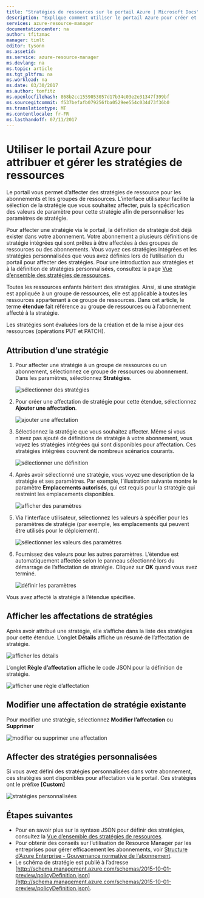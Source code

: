 ```yaml
---
title: "Stratégies de ressources sur le portail Azure | Microsoft Docs"
description: "Explique comment utiliser le portail Azure pour créer et gérer des stratégies Resource Manager. Les stratégies peuvent être appliquées au niveau de l’abonnement ou des groupes de ressources."
services: azure-resource-manager
documentationcenter: na
author: tfitzmac
manager: timlt
editor: tysonn
ms.assetid: 
ms.service: azure-resource-manager
ms.devlang: na
ms.topic: article
ms.tgt_pltfrm: na
ms.workload: na
ms.date: 03/30/2017
ms.author: tomfitz
ms.openlocfilehash: 868b2cc1559053057d17b34c03e2e31347f399bf
ms.sourcegitcommit: f537befafb079256fba0529ee554c034d73f36b0
ms.translationtype: MT
ms.contentlocale: fr-FR
ms.lasthandoff: 07/11/2017
---
```

# <a name="use-azure-portal-to-assign-and-manage-resource-policies"></a>Utiliser le portail Azure pour attribuer et gérer les stratégies de ressources
Le portail vous permet d’affecter des stratégies de ressource pour les abonnements et les groupes de ressources. L’interface utilisateur facilite la sélection de la stratégie que vous souhaitez affecter, puis la spécification des valeurs de paramètre pour cette stratégie afin de personnaliser les paramètres de stratégie. 

Pour affecter une stratégie via le portail, la définition de stratégie doit déjà exister dans votre abonnement. Votre abonnement a plusieurs définitions de stratégie intégrées qui sont prêtes à être affectées à des groupes de ressources ou des abonnements. Vous voyez ces stratégies intégrées et les stratégies personnalisées que vous avez définies lors de l’utilisation du portail pour affecter des stratégies. Pour une introduction aux stratégies et à la définition de stratégies personnalisées, consultez la page [Vue d’ensemble des stratégies de ressources](resource-manager-policy.md).

Toutes les ressources enfants héritent des stratégies. Ainsi, si une stratégie est appliquée à un groupe de ressources, elle est applicable à toutes les ressources appartenant à ce groupe de ressources. Dans cet article, le terme **étendue** fait référence au groupe de ressources ou à l’abonnement affecté à la stratégie. 

Les stratégies sont évaluées lors de la création et de la mise à jour des ressources (opérations PUT et PATCH).

## <a name="assign-a-policy"></a>Attribution d’une stratégie

1. Pour affecter une stratégie à un groupe de ressources ou un abonnement, sélectionnez ce groupe de ressources ou abonnement. Dans les paramètres, sélectionnez **Stratégies**.

   ![sélectionner des stratégies](./media/resource-manager-policy-portal/select-policies.png)

2. Pour créer une affectation de stratégie pour cette étendue, sélectionnez **Ajouter une affectation**.

   ![ajouter une affectation](./media/resource-manager-policy-portal/add-assignment.png)

3. Sélectionnez la stratégie que vous souhaitez affecter. Même si vous n’avez pas ajouté de définitions de stratégie à votre abonnement, vous voyez les stratégies intégrées qui sont disponibles pour affectation. Ces stratégies intégrées couvrent de nombreux scénarios courants.

   ![sélectionner une définition](./media/resource-manager-policy-portal/select-definition.png)

4. Après avoir sélectionné une stratégie, vous voyez une description de la stratégie et ses paramètres. Par exemple, l’illustration suivante montre le paramètre **Emplacements autorisés**, qui est requis pour la stratégie qui restreint les emplacements disponibles.

   ![afficher des paramètres](./media/resource-manager-policy-portal/show-parameters.png)

5. Via l’interface utilisateur, sélectionnez les valeurs à spécifier pour les paramètres de stratégie (par exemple, les emplacements qui peuvent être utilisés pour le déploiement).

   ![sélectionner les valeurs des paramètres](./media/resource-manager-policy-portal/select-parameters.png)

6. Fournissez des valeurs pour les autres paramètres. L’étendue est automatiquement affectée selon le panneau sélectionné lors du démarrage de l’affectation de stratégie. Cliquez sur **OK** quand vous avez terminé.

   ![définir les paramètres](./media/resource-manager-policy-portal/define-parameters.png)

  Vous avez affecté la stratégie à l’étendue spécifiée.

## <a name="view-policy-assignments"></a>Afficher les affectations de stratégies

Après avoir attribué une stratégie, elle s’affiche dans la liste des stratégies pour cette étendue. L’onglet **Détails** affiche un résumé de l’affectation de stratégie.

![afficher les détails](./media/resource-manager-policy-portal/show-details.png)

L’onglet **Règle d’affectation** affiche le code JSON pour la définition de stratégie.

![afficher une règle d’affectation](./media/resource-manager-policy-portal/show-assignment-rule.png)

## <a name="change-an-existing-policy-assignment"></a>Modifier une affectation de stratégie existante

Pour modifier une stratégie, sélectionnez **Modifier l’affectation** ou **Supprimer**

![modifier ou supprimer une affectation](./media/resource-manager-policy-portal/edit-delete-policy.png)

## <a name="assign-custom-policies"></a>Affecter des stratégies personnalisées

Si vous avez défini des stratégies personnalisées dans votre abonnement, ces stratégies sont disponibles pour affectation via le portail. Ces stratégies ont le préfixe **[Custom]**

![stratégies personnalisées](./media/resource-manager-policy-portal/show-custom-policy.png)

## <a name="next-steps"></a>Étapes suivantes
* Pour en savoir plus sur la syntaxe JSON pour définir des stratégies, consultez la [Vue d’ensemble des stratégies de ressources](resource-manager-policy.md).
* Pour obtenir des conseils sur l’utilisation de Resource Manager par les entreprises pour gérer efficacement les abonnements, voir [Structure d’Azure Enterprise - Gouvernance normative de l’abonnement](resource-manager-subscription-governance.md).
* Le schéma de stratégie est publié à l’adresse [http://schema.management.azure.com/schemas/2015-10-01-preview/policyDefinition.json](http://schema.management.azure.com/schemas/2015-10-01-preview/policyDefinition.json). 

